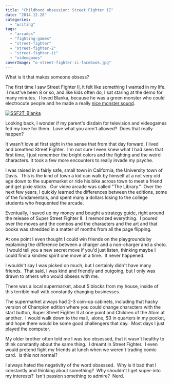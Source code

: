 ```yaml
---
title: "Childhood obsession: Street Fighter II"
date: "2014-12-28"
categories: 
  - "writing"
tags: 
  - "arcades"
  - "fighting-games"
  - "street-fighter"
  - "street-fighter-2"
  - "street-fighter-ii"
  - "videogames"
coverImage: "o-street-fighter-ii-facebook.jpg"
---
```


What is it that makes someone obsess?

The first time I saw Street Fighter II, it felt like something I wanted in my life.  I must've been 8 or so, and like kids often do, I sat staring at the demo for many minutes.  I loved Blanka, because he was a green monster who could electrocute people and he made a really [nice monster sound](http://www.hark.com/clips/qfqwxzhhdn-blanka-sound-1).

[![SSF2T_Blanka](https://spencerberry.files.wordpress.com/2014/12/ssf2t_blanka.gif?w=300)](https://spencerberry.files.wordpress.com/2014/12/ssf2t_blanka.gif)

Looking back, I wonder if my parent's disdain for television and videogames fed my love for them.  Love what you aren't allowed?  Does that really happen?

It wasn't love at first sight in the sense that from that day forward, I lived and breathed Street Fighter.  I'm not sure I even knew what I had seen that first time, I just remember the bright colors and the fighting and the weird characters. It took a few more encounters to really invade my psyche.

I was raised in a fairly safe, small town in California, the University town of Davis.  This is the kind of town a kid can walk by himself at a not very old age down to the supermarket or ride his bike across town to meet a friend and get pixie sticks.  Our video arcade was called "The Library."  Over the next few years, I quickly learned the differences between the editions, some of the fundamentals, and spent many a dollars losing to the college students who frequented the arcade.

Eventually, I saved up my money and bought a strategy guide, right around the release of Super Street Fighter II.  I memorized everything.  I poured over the moves and the combos and the characters and the art and that books was shredded in a matter of months from all the page flipping.

At one point I even thought I could win friends on the playgrounds by explaining the difference between a charger and a non-charger and a shoto.  I would tell you a new secret move if you'd just listen, thinking maybe I could find a kindred spirit one move at a time.  It never happened.

I wouldn't say I was picked on much, but I certainly didn't have many friends.  That said, I was kind and friendly and outgoing, but I only was drawn to others who would obsess with me.

There was a local supermarket, about 5 blocks from my house, inside of this terrible mall with constantly changing businesses.

The supermarket always had 2-3 coin-op cabinets, including that hacky version of Champion edition where you could change characters with the start button, Super Street Fighter II at one point and Children of the Atom at another.  I would walk down to the mall,  alone, $3 in quarters in my pocket, and hope there would be some good challengers that day.  Most days I just played the computer.

My older brother often told me I was too obsessed, that it wasn't healthy to think constantly about the same thing.  I dreamt in Street Fighter.  I even would pretend fight my friends at lunch when we weren't trading comic card.  Is this not normal?

I always hated the negativity of the word obsessed.  Why is it bad that I constantly and thinking about something?  Why shouldn't I get super-into my interests?  Isn't passion something to admire?  Nerd.
